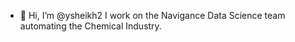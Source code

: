 - 👋 Hi, I’m @ysheikh2
I work on the Navigance Data Science team automating the Chemical Industry.

<!---
ysheikh2/ysheikh2 is a ✨ special ✨ repository because its `README.md` (this file) appears on your GitHub profile.
You can click the Preview link to take a look at your changes.
--->
